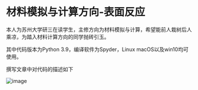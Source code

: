 # 材料模拟与计算方向-表面反应

本人为苏州大学研三在读学生，主修方向为材料模拟与计算，希望能前人栽树后人乘凉，为踏入材料计算方向的同学抛砖引玉。

其中代码版本为Python 3.9，编译软件为Spyder，Linux macOS以及win10均可使用。

撰写文章中对代码的描述如下

![image](https://user-images.githubusercontent.com/60353745/178885988-a1350477-1f2d-4683-ac26-0cafc0f56eb3.png)







